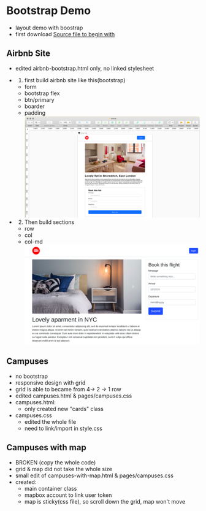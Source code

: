 # Bootstrap Demo
* layout demo with boostrap
* first download [Source file to begin with](https://github.com/lewagon/layouts-demo)

## Airbnb Site
* edited airbnb-bootstrap.html only, no linked stylesheet
* 1. first build airbnb site like this(bootstrap)
  * form
  * bootstrap flex
  * btn/primary
  * boarder
  * padding
![Alt text](https://github.com/yyygocodingyyy/bootstrap-demo/blob/master/sample/Screenshot%20from%202019-12-17%2014-50-07.png)

* 2. Then build sections
  * row
  * col
  * col-md
 ![Alt text](https://github.com/yyygocodingyyy/bootstrap-demo/blob/master/sample/Screenshot%20from%202019-12-17%2017-48-16.png)
 
 ## Campuses
 * no bootstrap
 * responsive design with grid
 * grid is able to became from 4-> 2 -> 1 row
 * edited campuses.html & pages/campuses.css
 * campuses.html:
   * only created new "cards" class
 * campuses.css
   * edited the whole file
   * need to link/import in style.css
  
  ## Campuses with map
  * BROKEN (copy the whole code)
  * grid & map did not take the whole size
  * small edit of campuses-with-map.html & pages/campuses.css
  * created:
    * main container class
    * mapbox account to link user token
    * map is sticky(css file), so scroll down the grid, map won't move



